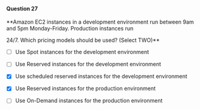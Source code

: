 #### Question  27


**Amazon EC2 instances in a development environment run between 9am and 5pm Monday-Friday. Production instances run

24/7. Which pricing models should be used? (Select TWO)**


- [ ] Use Spot instances for the development environment


- [ ] Use Reserved instances for the development environment


- [x] Use scheduled reserved instances for the development environment


- [x] Use Reserved instances for the production environment


- [ ] Use On-Demand instances for the production environment


